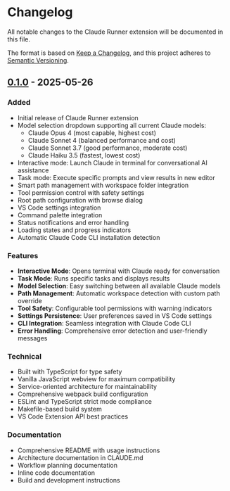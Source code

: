 # Changelog

All notable changes to the Claude Runner extension will be documented in this file.

The format is based on [Keep a Changelog](https://keepachangelog.com/en/1.0.0/),
and this project adheres to [Semantic Versioning](https://semver.org/spec/v2.0.0.html).

## [0.1.0] - 2025-05-26

### Added

- Initial release of Claude Runner extension
- Model selection dropdown supporting all current Claude models:
  - Claude Opus 4 (most capable, highest cost)
  - Claude Sonnet 4 (balanced performance and cost)
  - Claude Sonnet 3.7 (good performance, moderate cost)
  - Claude Haiku 3.5 (fastest, lowest cost)
- Interactive mode: Launch Claude in terminal for conversational AI assistance
- Task mode: Execute specific prompts and view results in new editor
- Smart path management with workspace folder integration
- Tool permission control with safety settings
- Root path configuration with browse dialog
- VS Code settings integration
- Command palette integration
- Status notifications and error handling
- Loading states and progress indicators
- Automatic Claude Code CLI installation detection

### Features

- **Interactive Mode**: Opens terminal with Claude ready for conversation
- **Task Mode**: Runs specific tasks and displays results
- **Model Selection**: Easy switching between all available Claude models
- **Path Management**: Automatic workspace detection with custom path override
- **Tool Safety**: Configurable tool permissions with warning indicators
- **Settings Persistence**: User preferences saved in VS Code settings
- **CLI Integration**: Seamless integration with Claude Code CLI
- **Error Handling**: Comprehensive error detection and user-friendly messages

### Technical

- Built with TypeScript for type safety
- Vanilla JavaScript webview for maximum compatibility
- Service-oriented architecture for maintainability
- Comprehensive webpack build configuration
- ESLint and TypeScript strict mode compliance
- Makefile-based build system
- VS Code Extension API best practices

### Documentation

- Comprehensive README with usage instructions
- Architecture documentation in CLAUDE.md
- Workflow planning documentation
- Inline code documentation
- Build and development instructions

[Unreleased]: https://github.com/codingworkflow/claude-runner/compare/v0.1.0...HEAD
[0.1.0]: https://github.com/codingworkflow/claude-runner/releases/tag/v0.1.0
